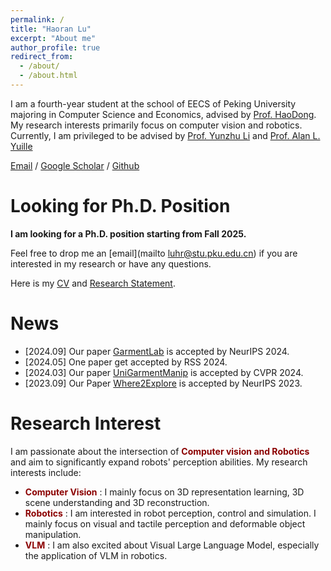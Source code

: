 ```yaml
---
permalink: /
title: "Haoran Lu"
excerpt: "About me"
author_profile: true
redirect_from: 
  - /about/
  - /about.html
---
```

<style>
    .darkred-bold {
        color: darkred;
        font-weight: bold;
    }
</style>


I am a fourth-year student at the school of EECS of Peking University majoring in Computer Science and Economics, advised by [Prof. HaoDong](https://zsdonghao.github.io/). My research interests primarily focus on computer vision and robotics. 
Currently, I am privileged to be advised by [Prof. Yunzhu Li](https://yunzhuli.github.io/) and [Prof. Alan L. Yuille](https://www.cs.jhu.edu/~ayuille/)


[Email](luhr@stu.pku.edu.cn) / [Google Scholar](https://scholar.google.com/citations?user=8Z6Z9QoAAAAJ&hl=en) / [Github](https://github.com/luhr2003)

Looking for Ph.D. Position
======
**I am looking for a Ph.D. position starting from Fall 2025.**


Feel free to drop me an [email](mailto luhr@stu.pku.edu.cn) if you are interested in my research or have any questions.

Here is my [CV](../assets/CV_Haoran_Lu.pdf) and [Research Statement](../assets/Research_Statement_Haoran_Lu.pdf).

News
======
+ [2024.09] Our paper [GarmentLab](https://garmentlab.github.io/) is accepted by NeurIPS 2024.
+ [2024.05] One paper get accepted by RSS 2024.
+ [2024.03] Our paper [UniGarmentManip](https://warshallrho.github.io/unigarmentmanip/) is accepted by CVPR 2024.
+ [2023.09] Our Paper [Where2Explore](https://tritiumr.github.io/Where2Explore/) is accepted by NeurIPS 2023.


Research Interest
======
I am passionate about the intersection of <span class="darkred-bold">Computer vision and Robotics</span> and aim to significantly expand robots' perception abilities. My research interests include:
+ <span class="darkred-bold">Computer Vision</span> : I mainly focus on 3D representation learning, 3D scene understanding and 3D reconstruction.
+ <span class="darkred-bold">Robotics</span> : I am interested in robot perception, control and simulation. I mainly focus on visual and tactile perception and deformable object manipulation.
+ <span class="darkred-bold">VLM</span> : I am also excited about Visual Large Language Model, especially the application of VLM in robotics.



